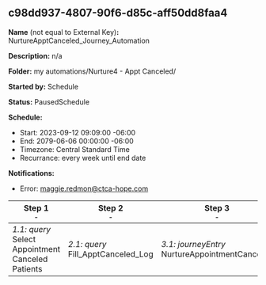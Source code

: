 ## c98dd937-4807-90f6-d85c-aff50dd8faa4

**Name** (not equal to External Key)**:** NurtureApptCanceled_Journey_Automation

**Description:** n/a

**Folder:** my automations/Nurture4 - Appt Canceled/

**Started by:** Schedule

**Status:** PausedSchedule

**Schedule:**

* Start: 2023-09-12 09:09:00 -06:00
* End: 2079-06-06 00:00:00 -06:00
* Timezone: Central Standard Time
* Recurrance: every week until end date

**Notifications:**

* Error: maggie.redmon@ctca-hope.com

| Step 1<br>_<small>-</small>_ | Step 2<br>_<small>-</small>_ | Step 3<br>_<small>-</small>_ |
| --- | --- | --- |
| _1.1: query_<br>Select Appointment Canceled Patients | _2.1: query_<br>Fill_ApptCanceled_Log | _3.1: journeyEntry_<br>NurtureAppointmentCanceled |
